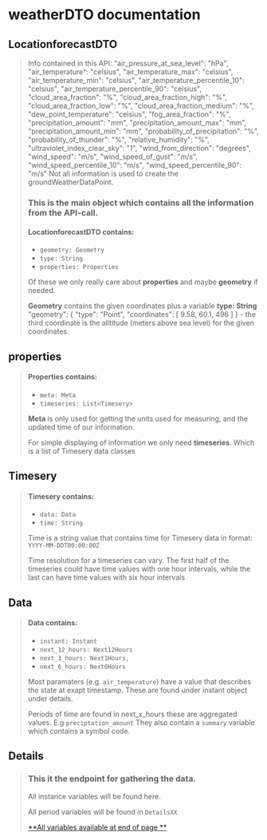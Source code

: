 # weatherDTO documentation

## LocationforecastDTO

>
> Info contained in this API:
> "air_pressure_at_sea_level": "hPa",
"air_temperature": "celsius",
"air_temperature_max": "celsius",
"air_temperature_min": "celsius",
"air_temperature_percentile_10": "celsius",
"air_temperature_percentile_90": "celsius",
"cloud_area_fraction": "%",
"cloud_area_fraction_high": "%",
"cloud_area_fraction_low": "%",
"cloud_area_fraction_medium": "%",
"dew_point_temperature": "celsius",
"fog_area_fraction": "%",
"precipitation_amount": "mm",
"precipitation_amount_max": "mm",
"precipitation_amount_min": "mm",
"probability_of_precipitation": "%",
"probability_of_thunder": "%",
"relative_humidity": "%",
"ultraviolet_index_clear_sky": "1",
"wind_from_direction": "degrees",
"wind_speed": "m/s",
"wind_speed_of_gust": "m/s",
"wind_speed_percentile_10": "m/s",
"wind_speed_percentile_90": "m/s"
> Not all information is used to create the groundWeatherDataPoint.
>
>
> ### This is the main object which contains all the information from the API-call.
> #### LocationforecastDTO contains:
> - `geometry: Geometry`
> - `type: String`
> - `properties: Properties`
>
> Of these we only really care about **properties** and maybe **geometry** if needed.
>
> **Geometry** contains the given coordinates plus a variable **type: String**
> "geometry": {
"type": "Point",
"coordinates": [
9.58,
60.1,
496
]
> } - the third coordinate is the alltitude (meters above sea level) for the given coordinates.

## properties

> #### Properties contains:
> - `meta: Meta`
> - `timeseries: List<Timesery>`
>
> **Meta** is only used for getting the units used for measuring, and the updated time of our
> information.
>
> For simple displaying of information we only need **timeseries**. Which is a list of Timesery data
> classes

## Timesery

> #### Timesery contains:
> - `data: Data`
> - `time: String`
>
> Time is a string value that contains time for Timesery data in format: `YYYY-MM-DDT00:00:00Z`
>
> Time resolution for a timeseries can vary. The first half of the timeseries could have time values
> with one hour intervals, while the last can have time values with six hour intervals

## Data

> #### Data contains:
> - `instant: Instant`
> - `next_12_hours: Next12Hours`
> - `next_1_hours: Next1Hours,`
> - `next_6_hours: Next6Hours`
>
> Most paramaters (e.g. `air_temperature`) have a value that describes the state at exapt timestamp.
> These are found under instant object under details.
>
> Periods of time are found in next_x_hours these are aggregated values. E.g `preciptation_amount`
> They also contain a `summary` variable which contains a symbol code.

## Details

> ### This it the endpoint for gathering the data.
> All instance variables will be found here.
>
> All period variables will be found in `DetailsXX`
>
> [**All variables available at end of page
**](https://docs.api.met.no/doc/locationforecast/datamodel)